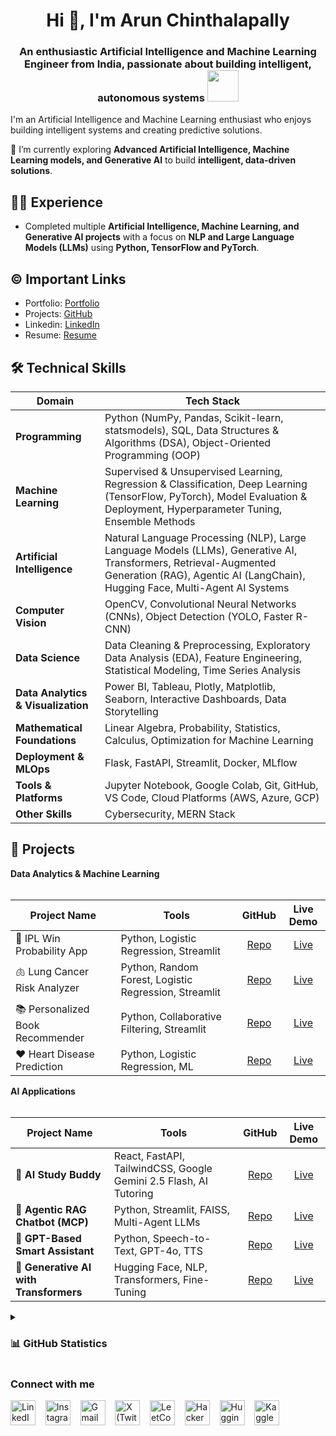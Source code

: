 <h1 align="center">Hi 👋, I'm Arun Chinthalapally</h1>
<h3 align="center">An enthusiastic Artificial Intelligence and Machine Learning Engineer from India, passionate about building intelligent, autonomous systems  <img src="https://media.giphy.com/media/WUlplcMpOCEmTGBtBW/giphy.gif" width="50"></h3>

I'm an Artificial Intelligence and Machine Learning enthusiast who enjoys building intelligent systems and creating predictive solutions.

🌱 I’m currently exploring **Advanced Artificial Intelligence, Machine Learning models, and Generative AI** to build **intelligent, data-driven solutions**.



## 👩‍💻 Experience
- Completed multiple **Artificial Intelligence, Machine Learning, and Generative AI projects** with a focus on **NLP and Large Language Models (LLMs)** using **Python, TensorFlow and PyTorch**.

## ©️ Important Links
- Portfolio: [Portfolio](https://arun248-portfolio.vercel.app)
- Projects: [GitHub](https://github.com/arun-248)
- Linkedin: [LinkedIn](https://www.linkedin.com/in/arun-chinthalapally-7a254b256)
- Resume: [Resume](https://drive.google.com/file/d/11MlWdSvCO9cW8HhO-XypMom9GBEsfTTQ/view?usp=sharing)

## 🛠️ Technical Skills  

| Domain                        | Tech Stack                                                                                                                        |  
| ----------------------------- | --------------------------------------------------------------------------------------------------------------------------------- |  
| **Programming**               | Python (NumPy, Pandas, Scikit-learn, statsmodels), SQL, Data Structures & Algorithms (DSA), Object-Oriented Programming (OOP)     |  
| **Machine Learning**          | Supervised & Unsupervised Learning, Regression & Classification, Deep Learning (TensorFlow, PyTorch), Model Evaluation & Deployment, Hyperparameter Tuning, Ensemble Methods |  
| **Artificial Intelligence**   | Natural Language Processing (NLP), Large Language Models (LLMs), Generative AI, Transformers, Retrieval-Augmented Generation (RAG), Agentic AI (LangChain), Hugging Face, Multi-Agent AI Systems |  
| **Computer Vision**           | OpenCV, Convolutional Neural Networks (CNNs), Object Detection (YOLO, Faster R-CNN)                                               |  
| **Data Science**              | Data Cleaning & Preprocessing, Exploratory Data Analysis (EDA), Feature Engineering, Statistical Modeling, Time Series Analysis    |  
| **Data Analytics & Visualization** | Power BI, Tableau, Plotly, Matplotlib, Seaborn, Interactive Dashboards, Data Storytelling                                        |  
| **Mathematical Foundations**  | Linear Algebra, Probability, Statistics, Calculus, Optimization for Machine Learning                                               |  
| **Deployment & MLOps**        | Flask, FastAPI, Streamlit, Docker, MLflow                                                                                         |  
| **Tools & Platforms**         | Jupyter Notebook, Google Colab, Git, GitHub, VS Code, Cloud Platforms (AWS, Azure, GCP)                                           |  
| **Other Skills**              | Cybersecurity, MERN Stack                                                                                                         |  



## 🔭 Projects

<summary><b>Data Analytics & Machine Learning</b></summary>
<br/>

Project Name | Tools | GitHub | Live Demo
------- | --------- | :--------: | :--------: 
🏏 IPL Win Probability App | Python, Logistic Regression, Streamlit | [Repo](https://github.com/arun-248/ipl-win-probability-app) | [Live](https://iplwinpredictorbyarun.streamlit.app/)  
🫁 Lung Cancer Risk Analyzer | Python, Random Forest, Logistic Regression, Streamlit | [Repo](https://github.com/arun-248/lung-cancer-risk-analyzer) | [Live](https://arun24-lung-cancer-analyzer.streamlit.app/)  
📚 Personalized Book Recommender | Python, Collaborative Filtering, Streamlit | [Repo](https://github.com/arun-248/Personalized-Book-Recommender) | [Live](https://arunpersonalizedbookrecommender.streamlit.app/)  
❤️ Heart Disease Prediction | Python, Logistic Regression, ML | [Repo](https://github.com/arun-248/Heart-Disease-Prediction) | [Live]([https://heart-disease-prediction.streamlit.app/](https://github.com/arun-248/Heart-Disease-Prediction))  


<summary><b>AI Applications</b></summary>
<br/>

Project Name | Tools | GitHub | Live Demo
------- | --------- | :--------: | :--------:
🧩 **AI Study Buddy** | React, FastAPI, TailwindCSS, Google Gemini 2.5 Flash, AI Tutoring | [Repo](https://github.com/arun-248/Ai-Study-Buddy) | [Live](https://aistudybuddybyarun.vercel.app/)
🤖 **Agentic RAG Chatbot (MCP)** | Python, Streamlit, FAISS, Multi-Agent LLMs | [Repo](https://github.com/arun-248/Agentic-RAG-Chatbot-MCP) | [Live](https://arun24ragchatbot.streamlit.app/)
🎤 **GPT-Based Smart Assistant** | Python, Speech-to-Text, GPT-4o, TTS | [Repo](https://github.com/arun-248/GPT-Based-Smart-Assistant) | [Live]([https://github.com/arun-248/GPT-Based-Smart-Assistant](https://github.com/arun-248/GPT-Based-Smart-Assistant))  
🧠 **Generative AI with Transformers** | Hugging Face, NLP, Transformers, Fine-Tuning | [Repo](https://github.com/arun-248/generative-ai-with-transformers) | [Live]([https://github.com/arun-248/generative-ai-with-transformers](https://github.com/arun-248/generative-ai-with-transformers))  

 


<details>
<summary> <h3>📊 GitHub Statistics</h3> </summary>
<div align="left">

<p align="left">
  <img src="https://komarev.com/ghpvc/?username=arun-248&label=Profile%20views&color=0e75b6&style=flat" alt="arun-248" />
</p>

<p>
  <img align="left" src="https://github-readme-stats.vercel.app/api/top-langs?username=arun-248&show_icons=true&locale=en&layout=compact&theme=radical" alt="Top Languages" />
</p>

<p>&nbsp;
  <img align="center" src="https://github-readme-stats.vercel.app/api?username=arun-248&show_icons=true&locale=en&theme=radical" alt="GitHub Stats" />
</p>

<p>
  <img align="center" src="https://github-readme-streak-stats.herokuapp.com/?user=arun-248&theme=radical" alt="GitHub Streak" />
</p>

</div>
</details>


<h3 align="left">Connect with me</h3>
<p align="left">

  <a href="https://www.linkedin.com/in/arun-chinthalapally-7a254b256" target="_blank"><img alt="LinkedIn" width="40px" src="https://cdn-icons-png.flaticon.com/512/3536/3536505.png"></a> &nbsp;&nbsp;
  <a href="https://www.instagram.com/your-instagram/" target="_blank"><img alt="Instagram" width="40px" src="https://cdn-icons-png.flaticon.com/512/1384/1384063.png"></a> &nbsp;&nbsp;
  <a href="mailto:arunchinthalapally248@gmail.com" target="_blank"><img alt="Gmail" width="40px" src="https://cdn-icons-png.flaticon.com/512/5968/5968534.png"></a> &nbsp;&nbsp;
  <a href="https://x.com/Arun2484?s=08" target="_blank"><img alt="X (Twitter)" width="40px" src="https://cdn-icons-png.flaticon.com/512/5969/5969020.png"></a> &nbsp;&nbsp;
  <a href="https://leetcode.com/u/arun248/" target="_blank"><img alt="LeetCode" width="40px" src="https://upload.wikimedia.org/wikipedia/commons/1/19/LeetCode_logo_black.png"></a> &nbsp;&nbsp;
  <a href="https://www.hackerrank.com/profile/c_arun6278" target="_blank"><img alt="HackerRank" width="40px" src="https://upload.wikimedia.org/wikipedia/commons/4/40/HackerRank_Icon-1000px.png"></a> &nbsp;&nbsp;
  <a href="https://huggingface.co/arun2484" target="_blank"><img alt="Hugging Face" width="40px" src="https://huggingface.co/front/assets/huggingface_logo-noborder.svg"></a> &nbsp;&nbsp;
  <a href="https://www.kaggle.com/chinthalapallyarun" target="_blank"><img alt="Kaggle" width="40px" src="https://cdn-icons-png.flaticon.com/512/6124/6124995.png"></a> &nbsp;&nbsp;

</p>
